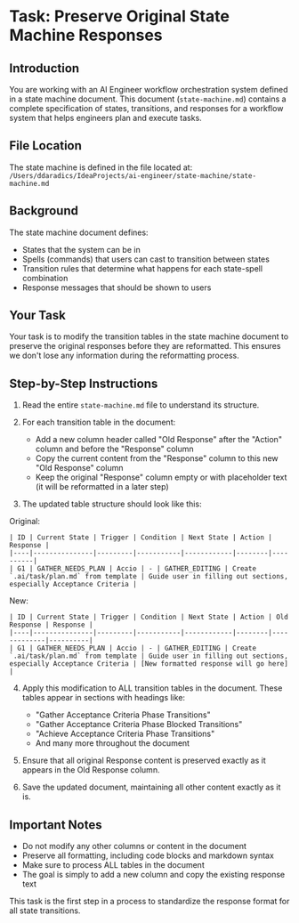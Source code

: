 # Task: Preserve Original State Machine Responses

## Introduction

You are working with an AI Engineer workflow orchestration system defined in a state machine document. This document (`state-machine.md`) contains a complete specification of states, transitions, and responses for a workflow system that helps engineers plan and execute tasks.

## File Location

The state machine is defined in the file located at:
`/Users/ddaradics/IdeaProjects/ai-engineer/state-machine/state-machine.md`

## Background

The state machine document defines:
- States that the system can be in
- Spells (commands) that users can cast to transition between states
- Transition rules that determine what happens for each state-spell combination
- Response messages that should be shown to users

## Your Task

Your task is to modify the transition tables in the state machine document to preserve the original responses before they are reformatted. This ensures we don't lose any information during the reformatting process.

## Step-by-Step Instructions

1. Read the entire `state-machine.md` file to understand its structure.

2. For each transition table in the document:
   - Add a new column header called "Old Response" after the "Action" column and before the "Response" column
   - Copy the current content from the "Response" column to this new "Old Response" column
   - Keep the original "Response" column empty or with placeholder text (it will be reformatted in a later step)

3. The updated table structure should look like this:

Original:
```
| ID | Current State | Trigger | Condition | Next State | Action | Response |
|----|---------------|---------|-----------|------------|--------|----------|
| G1 | GATHER_NEEDS_PLAN | Accio | - | GATHER_EDITING | Create `.ai/task/plan.md` from template | Guide user in filling out sections, especially Acceptance Criteria |
```

New:
```
| ID | Current State | Trigger | Condition | Next State | Action | Old Response | Response |
|----|---------------|---------|-----------|------------|--------|-------------|----------|
| G1 | GATHER_NEEDS_PLAN | Accio | - | GATHER_EDITING | Create `.ai/task/plan.md` from template | Guide user in filling out sections, especially Acceptance Criteria | [New formatted response will go here] |
```

4. Apply this modification to ALL transition tables in the document. These tables appear in sections with headings like:
   - "Gather Acceptance Criteria Phase Transitions"
   - "Gather Acceptance Criteria Phase Blocked Transitions"
   - "Achieve Acceptance Criteria Phase Transitions"
   - And many more throughout the document

5. Ensure that all original Response content is preserved exactly as it appears in the Old Response column.

6. Save the updated document, maintaining all other content exactly as it is.

## Important Notes

- Do not modify any other columns or content in the document
- Preserve all formatting, including code blocks and markdown syntax
- Make sure to process ALL tables in the document
- The goal is simply to add a new column and copy the existing response text

This task is the first step in a process to standardize the response format for all state transitions.